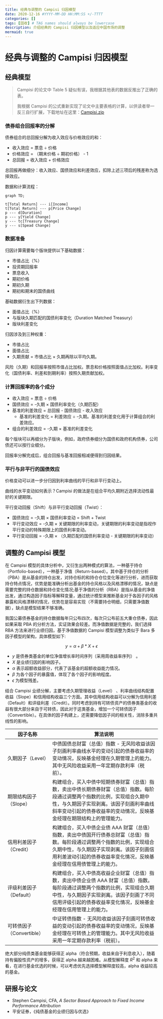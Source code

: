 ```yaml
---
title: 经典与调整的 Campisi 归因模型
date: 2020-12-16 #YYYY-MM-DD HH:MM:SS +/-TTTT
categories: []
tags: [固收] # TAG names should always be lowercase
description: 介绍经典的 Campisi 归因模型以及适应中国市场的调整
mermaid: true
---
```


# 经典与调整的 Campisi 归因模型

## 经典模型

> Campisi 的论文中 Table 5 疑似有误，我根据其他表的数据反推出了正确的表。
>
> 我根据 Campisi 的公式重新实现了论文中主要表格的计算，以供读者举一反三自行扩展，下载地址在这里：[Campisi.zip](https://github.com/xuruilong100/xuruilong100.github.io/blob/main/files/Campisi.zip)

### 债券组合回报率的分解

债券组合的总回报分解为收入效应与价格效应的和：
* 收入效应 = 票息 ÷ 价格
* 价格效应 = （期末价格 ÷ 期初价格） - 1
* 总回报 = 收入效应 + 价格效应

总回报再做细分：收入效应、国债效应和利差效应，扣除上述三项后的残差称为选择效应。

数据和计算流程：

```mermaid
graph TD;

t[Total Return] --- i[Income]
t[Total Return] --- p[Price Change]
p --- d[Duration]
p --- y[Yield Change]
y --- tc[Treasury Change]
y --- s[Spead Change]
```

### 数据准备

归因计算需要每个版块提供以下基础数据：
* 市值占比（%）
* 投资期回报率
* 票息收入
* 期初价格
* 期初久期
* 期初和期末的国债曲线

基础数据衍生出下列数据：
* 面值占比（%）
* 与版块久期匹配的国债利率变化（Duration Matched Treasury）
* 版块利差变化

归因涉及到三种权重：
* 市值占比
* 面值占比
* 久期贡献 = 市值占比 $\times$ 久期再除以平均久期。

风险（久期）和回报率按照市值占比加权。票息和价格按照面值占比加权。利率变化（国债利率、利差和到期利率）按照久期贡献加权。

### 计算回报率的各个成分

* 收入效应 = 票息 ÷ 价格
* 国债效应 = -久期 $\times$ 国债利率变化（久期匹配）
* 基准的利差效应 = 总回报 - 国债效应 - 收入效应
  * 基准的利差变化 = 利差效应 ÷ -久期。基准的利差变化用于计算组合的利差效应。
* 组合的利差效应 = -久期 $\times$ 基准的利差变化

每个版块可以再细分为子版块，例如，政府债券细分为国债和政府机构债券，公司债还可以按行业细分。

回报率分解完成后，组合回报与基准回报相减便得到归因结果。

### 平行与非平行的国债效应

价格变动可以进一步分归因到利率曲线的平行和非平行变动上。

曲线的水平变动如何表示？Campisi 的做法是在组合平均久期附近选择流动性最好的关键期限。

平行变动回报（Shift）与非平行变动回报（Twist）：
* 国债效应 = -久期 $\times$ 国债利率变动 = Shift + Twist
* 平行变动效应 = -久期 $\times$ 关键期限的利率变动，关键期限的利率变动是指视作平行变动的特殊期限上的国债利率变动。
* 平行变动回报 = -久期 $\times$ （久期匹配的国债利率变动 - 关键期限的利率变动）

## 调整的 Campisi 模型

在 Campisi 模型的具体分析中，又衍生出两种模式的算法，一种基于持仓（Portfolio-based），一种基于净值（Return-based）。其中基于持仓的分析（PBA）是从基金的持仓出发，对持仓标的和持仓仓位变化等进行分析，进而获取持仓特点情况，优势是能准确分析出基金的持仓风格以及风格漂移的情况，缺点是需要完整的持仓数据和持仓变化情况;基于净值的分析（RBA）是指从基金的净值出发，通过构造因子指标等解释变量，通过统计模型来推断基金对于各因子的风格暴露和风格漂移的情况，优势在是容易实现（不需要持仓明细，只需要净值数据），缺点是模型结果不够准确。

我国公募债券基金的持仓数据每年只公布四次，每次只公布前五大重仓债券，因此如果采取 PBA 的分析方法，实证效果会较差。而净值数据是完整的，我们选择 RBA 方法来进行业绩归因，基于净值数据的 Campisi 模型调整为类似于 Bara 多因子模型的架构，具体模型如下:

$$
y = \alpha + \beta * X + \epsilon
$$

* $y$ 是债券类基金的单位净值增长率时间序列（采用周收益率序列） 。
* $X$ 是业绩归因的影响因子。
* $\alpha$ 表示超额收益部分，代表了该基金的超额收益能力情况。
* $\beta$ 为各个因子的暴露值，体现了各个因子的影响程度。
* $\epsilon$ 为模型残差。

结合 Campisi 业绩分解，主要考虑久期管理收益（Level） 、利率曲线结构配置收益（Slope）和信用结构收益三个方面。其中信用结构收益可以分解为信用利差（Default）和评级利差（Credit）。同时考虑到持有可转债资产的债券类基金的收益有很大部分来自于可转债，因此对于这类基金，增加一个可转债因子（Convertible）。在具体的因子构建上，还需要降低因子间的相关性，消除多重共线性的影响。

| 因子名称                | 算法说明                                                                                                                                                                                                                                |
| ----------------------- | --------------------------------------------------------------------------------------------------------------------------------------------------------------------------------------------------------------------------------------- |
| 久期因子（Level）         | 中债国债总财富（总值）指数 - 无风险收益该因子刻画利率曲线水平的变动引起的债券收益率的变动情况，反映基金经理在久期管理上的能力。其中无风险收益采用一年定期存款利率（税前）。                                                                 |
| 期限结构因子（Slope）     | 构建组合，买入中债中短期债券财富（总值）指数，卖出中债长期债券财富（总值）指数。每阶段通过调整两个指数的比例，实现组合久期中性，与久期因子实现剥离。该因子刻画利率曲线斜率变动引起的债券收益率的变动情况，反映基金经理在期限结构上的管理能力。 |
| 信用利差因子（Credit）    | 构建组合，买入中债企业债 AAA 财富（总值）指数，卖出中债国开行债券总财富（总值）指数。每阶段通过调整两个指数的比例，实现组合久期中性，与久期因子实现剥离。该因子刻画信用利差波动引起的债券收益率变化情况，反映基金经理在信用债管理上的能力。    |
| 评级利差因子（Default）   | 构建组合，买入中债高收益企业财富（总值）指数，卖出中债企业债 AAA 财富（总值）指数。每阶段通过调整两个指数的比例，实现组合久期中性，与久期因子实现剥离。该因子刻画了不同信用评级引起的债券收益率变化情况，反映基金经理在信用管理上的能力。      |
| 可转债因子（Convertible） | 中证转债指数 - 无风险收益该因子刻画可转债收益的变动引起的债券收益率的变动情况，反映基金经理在可转债上的管理能力。其中无风险收益采用一年定期存款利率（税前）。                                                                            |

绝大部分纯债类基金能够获得正 alpha（符合预期，收益来自于利息收入），随着持有偏股性资产的增多，获得正 alpha 越来越困难。从模型解释度 $R^2$ 和 alpha 来看，在进行基金优选的时候，可以考虑优先选择模型解释度较高，alpha 收益较高的基金。

## 研报与论文

* Stephen Campisi, CFA, *A Sector Based Approach to Fixed Income Performance Attribution*
* 平安证券，《纯债基金的业绩归因与优选》